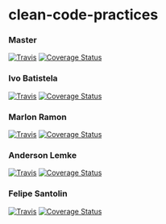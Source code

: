 # clean-code-practices

### Master
[![Travis](https://travis-ci.org/ByIvo/clean-code-practices.svg)](https://travis-ci.org/ByIvo/clean-code-practices/branches)
[![Coverage Status](https://coveralls.io/repos/github/ByIvo/clean-code-practices/badge.svg?branch=master)](https://coveralls.io/github/ByIvo/clean-code-practices?branch=master)

### Ivo Batistela
[![Travis](https://travis-ci.org/ByIvo/clean-code-practices.svg?branch=ivo)](https://github.com/ByIvo)
[![Coverage Status](https://coveralls.io/repos/github/ByIvo/clean-code-practices/badge.svg?branch=ivo)](https://coveralls.io/github/ByIvo/clean-code-practices?branch=ivo)

### Marlon Ramon
[![Travis](https://travis-ci.org/ByIvo/clean-code-practices.svg?branch=marlon)]()
[![Coverage Status](https://coveralls.io/repos/github/ByIvo/clean-code-practices/badge.svg?branch=marlon)](https://coveralls.io/github/ByIvo/clean-code-practices?branch=marlon)

### Anderson Lemke
[![Travis](https://travis-ci.org/ByIvo/clean-code-practices.svg?branch=lemke)](https://github.com/matheuslemke)
[![Coverage Status](https://coveralls.io/repos/github/ByIvo/clean-code-practices/badge.svg?branch=lemke)](https://coveralls.io/github/ByIvo/clean-code-practices?branch=lemke)

### Felipe Santolin
[![Travis](https://travis-ci.org/ByIvo/clean-code-practices.svg?branch=santolin)]()
[![Coverage Status](https://coveralls.io/repos/github/ByIvo/clean-code-practices/badge.svg?branch=santolin)](https://coveralls.io/github/ByIvo/clean-code-practices?branch=sntolin)
